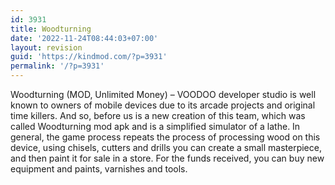 ```yaml
---
id: 3931
title: Woodturning
date: '2022-11-24T08:44:03+07:00'
layout: revision
guid: 'https://kindmod.com/?p=3931'
permalink: '/?p=3931'
---
```


Woodturning (MOD, Unlimited Money) – VOODOO developer studio is well known to owners of mobile devices due to its arcade projects and original time killers. And so, before us is a new creation of this team, which was called Woodturning mod apk and is a simplified simulator of a lathe. In general, the game process repeats the process of processing wood on this device, using chisels, cutters and drills you can create a small masterpiece, and then paint it for sale in a store. For the funds received, you can buy new equipment and paints, varnishes and tools.